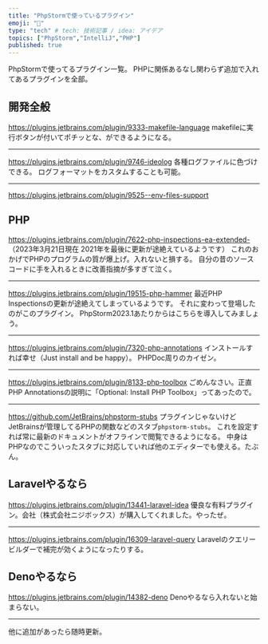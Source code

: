 ```yaml
---
title: "PhpStormで使っているプラグイン"
emoji: "🔌"
type: "tech" # tech: 技術記事 / idea: アイデア
topics: ["PhpStorm","IntelliJ","PHP"]
published: true
---
```

PhpStormで使ってるプラグイン一覧。
PHPに関係あるなし関わらず追加で入れてあるプラグインを全部。


## 開発全般
https://plugins.jetbrains.com/plugin/9333-makefile-language
makefileに実行ボタンが付いてポチッとな、ができるようになる。

---

https://plugins.jetbrains.com/plugin/9746-ideolog
各種ログファイルに色づけできる。
ログフォーマットをカスタムすることも可能。

---

https://plugins.jetbrains.com/plugin/9525--env-files-support

## PHP

https://plugins.jetbrains.com/plugin/7622-php-inspections-ea-extended-
（2023年3月21日現在 2021年を最後に更新が途絶えているようです）
これのおかげでPHPのプログラムの質が爆上げ。入れないと損する。
自分の昔のソースコードに手を入れるときに改善指摘が多すぎて泣く。


---

https://plugins.jetbrains.com/plugin/19515-php-hammer
最近PHP Inspectionsの更新が途絶えてしまっているようです。
それに変わって登場したのがこのプラグイン。
PhpStorm2023.1あたりからはこちらを導入してみましょう。

---

https://plugins.jetbrains.com/plugin/7320-php-annotations
インストールすれば幸せ（Just install and be happy）。
PHPDoc周りのカイゼン。

---

https://plugins.jetbrains.com/plugin/8133-php-toolbox
ごめんなさい。正直PHP Annotationsの説明に「Optional: Install PHP Toolbox」ってあったので。

---

https://github.com/JetBrains/phpstorm-stubs
プラグインじゃないけどJetBrainsが管理してるPHPの関数などのスタブ`phpstorm-stubs`。
これを設定すれば常に最新のドキュメントがオフラインで閲覧できるようになる。
中身はPHPなのでこういったスタブに対応していれば他のエディターでも使える。たぶん。

## Laravelやるなら
https://plugins.jetbrains.com/plugin/13441-laravel-idea
優良な有料プラグイン。会社（株式会社ニジボックス）が購入してくれました。やったぜ。

---

https://plugins.jetbrains.com/plugin/16309-laravel-query
Laravelのクエリービルダーで補完が効くようになったりする。

## Denoやるなら
https://plugins.jetbrains.com/plugin/14382-deno
Denoやるなら入れないと始まらない。

---


他に追加があったら随時更新。
